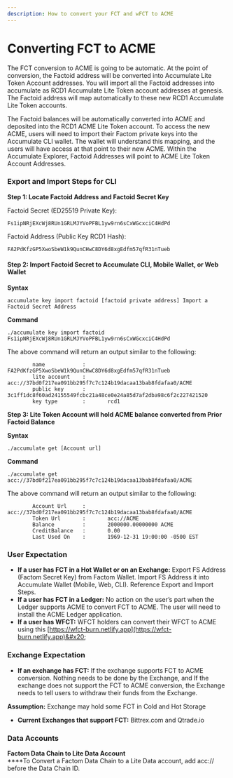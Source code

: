 ```yaml
---
description: How to convert your FCT and wFCT to ACME
---
```


# Converting FCT to ACME

The FCT conversion to ACME is going to be automatic. At the point of conversion, the Factoid address will be converted into Accumulate Lite Token Account addresses. You will import all the Factoid addresses into accumulate as RCD1 Accumulate Lite Token account addresses at genesis. The Factoid address will map automatically to these new RCD1 Accumulate Lite Token accounts.&#x20;

The Factoid balances will be automatically converted into ACME and deposited into the RCD1 ACME Lite Token account. To access the new ACME, users will need to import their Factom private keys into the Accumulate CLI wallet. The wallet will understand this mapping, and the users will have access at that point to their new ACME. Within the Accumulate Explorer, Factoid Addresses will point to ACME Lite Token Account Addresses.

### **Export and Import Steps for CLI**&#x20;

**Step 1: Locate Factoid Address and Factoid Secret Key**&#x20;

Factoid Secret (ED25519 Private Key):&#x20;

```
Fs1ipNRjEXcWj8RUn1GRLMJYVoPFBL1yw9rn6sCxWGcxciC4HdPd 
```

Factoid Address (Public Key RCD1 Hash):

```
FA2PdKfzGP5XwoSbeW1k9QunCHwC8DY6d8xgEdfm57qfR31nTueb
```

#### **Step 2: Import Factoid Secret to Accumulate CLI, Mobile Wallet, or Web Wallet**&#x20;

**Syntax**

```
accumulate key import factoid [factoid private address] Import a Factoid Secret Address 
```

&#x20;**Command**

```
./accumulate key import factoid Fs1ipNRjEXcWj8RUn1GRLMJYVoPFBL1yw9rn6sCxWGcxciC4HdPd 
```

The above command will return an output similar to the following:

```
        name            :       FA2PdKfzGP5XwoSbeW1k9QunCHwC8DY6d8xgEdfm57qfR31nTueb 
        lite account    :       acc://37bd0f217ea091bb295f7c7c124b19dacaa13bab8fdafaa0/ACME 
        public key      :       3c1ff1dc8f60ad24155549fcbc21a48ce0e24a85d7af2dba98c6f2c227421520 
        key type        :       rcd1 
```

**Step 3: Lite Token Account will hold ACME balance converted from Prior Factoid Balance**&#x20;

**Syntax**

```
./accumulate get [Account url]
```

**Command**

```
./accumulate get acc://37bd0f217ea091bb295f7c7c124b19dacaa13bab8fdafaa0/ACME   
```

The above command will return an output similar to the following:

```
        Account Url     :       acc://37bd0f217ea091bb295f7c7c124b19dacaa13bab8fdafaa0/ACME 
        Token Url       :       acc://ACME 
        Balance         :       2000000.00000000 ACME 
        CreditBalance   :       0.00 
        Last Used On    :       1969-12-31 19:00:00 -0500 EST 
```

### User Expectation&#x20;

* **If a user has FCT in a Hot Wallet or on an Exchange:**  Export FS Address (Factom Secret Key) from Factom Wallet. Import FS Address it into Accumulate Wallet (Mobile, Web, CLI). Reference Export and Import Steps.&#x20;
* **If a user has FCT in a Ledger:** No action on the user’s part when the Ledger supports ACME to convert FCT to ACME.  The user will need to install the ACME Ledger application.&#x20;
* **If a user has WFCT:**  WFCT holders can convert their WFCT to ACME using this [https://wfct-burn.netlify.app](https://wfct-burn.netlify.app)&#x20;

### Exchange Expectation&#x20;

* **If an exchange has FCT:**  If the exchange supports FCT to ACME conversion. Nothing needs to be done by the Exchange, and If the exchange does not support the FCT to ACME conversion, the Exchange needs to tell users to withdraw their funds from the Exchange.&#x20;

**Assumption:** Exchange may hold some FCT in Cold and Hot Storage&#x20;

* **Current Exchanges that support FCT:** Bittrex.com and Qtrade.io&#x20;

### Data Accounts&#x20;

**Factom Data Chain to Lite Data Account** \
****To Convert a Factom Data Chain to a Lite Data account, add acc:// before the Data Chain ID.&#x20;
